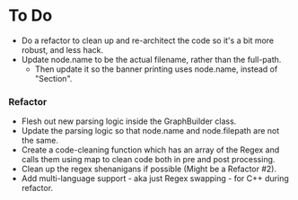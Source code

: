 # To Do
* Do a refactor to clean up and re-architect the code so it's a bit more robust, and less hack.
* Update node.name to be the actual filename, rather than the full-path.
    * Then update it so the banner printing uses node.name, instead of "Section".

### Refactor
* Flesh out new parsing logic inside the GraphBuilder class.
* Update the parsing logic so that node.name and node.filepath are not the same.
* Create a code-cleaning function which has an array of the Regex and calls them using map to clean code both in pre and post processing.
* Clean up the regex shenanigans if possible (Might be a Refactor #2).
* Add multi-language support - aka just Regex swapping - for C++ during refactor.